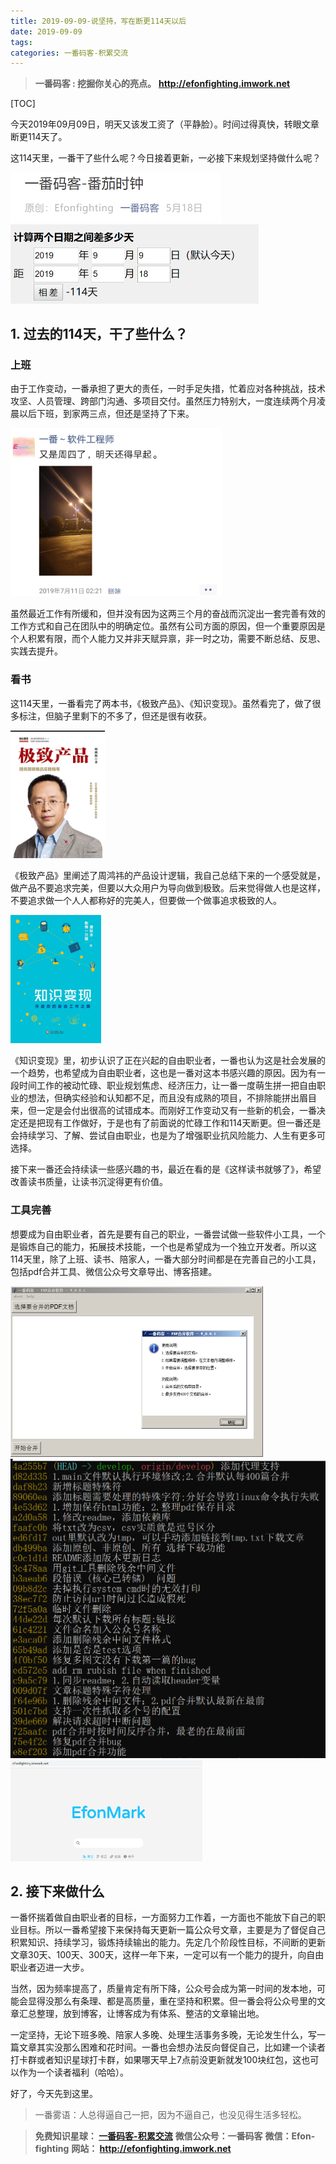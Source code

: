 ```yaml
---
title: 2019-09-09-说坚持，写在断更114天以后
date: 2019-09-09
tags: 
categories: 一番码客-积累交流
---
```


> **一番码客 : 挖掘你关心的亮点。**
> **http://efonfighting.imwork.net**

[TOC]

今天2019年09月09日，明天又该发工资了（平静脸）。时间过得真快，转眼文章断更114天了。

这114天里，一番干了些什么呢？今日接着更新，一必接下来规划坚持做什么呢？



<img src="2019-09-09-说坚持，写在断更114天以后\duangeng.png" style="zoom:50%;" />

<img src="2019-09-09-说坚持，写在断更114天以后\xiangcha.png" style="zoom:50%;" />

<!-- more -->

## 1. 过去的114天，干了些什么？

### 上班

由于工作变动，一番承担了更大的责任，一时手足失措，忙着应对各种挑战，技术攻坚、人员管理、跨部门沟通、多项目交付。虽然压力特别大，一度连续两个月凌晨以后下班，到家两三点，但还是坚持了下来。

<img src="2019-09-09-说坚持，写在断更114天以后\xiaban.png" alt="1568044308426" style="zoom:33%;" />

虽然最近工作有所缓和，但并没有因为这两三个月的奋战而沉淀出一套完善有效的工作方式和自己在团队中的明确定位。虽然有公司方面的原因，但一个重要原因是个人积累有限，而个人能力又并非天赋异禀，非一时之功，需要不断总结、反思、实践去提升。

### 看书

这114天里，一番看完了两本书，《极致产品》、《知识变现》。虽然看完了，做了很多标注，但脑子里剩下的不多了，但还是很有收获。

<img src="2019-09-09-说坚持，写在断更114天以后\jizhichanping.jpg" alt="1568044308426" style="zoom:20%;" />

《极致产品》里阐述了周鸿祎的产品设计逻辑，我自己总结下来的一个感受就是，做产品不要追求完美，但要以大众用户为导向做到极致。后来觉得做人也是这样，不要追求做一个人人都称好的完美人，但要做一个做事追求极致的人。

<img src="2019-09-09-说坚持，写在断更114天以后\zhishibianxian.jpg" alt="1568044308426" style="zoom:20%;" />

《知识变现》里，初步认识了正在兴起的自由职业者，一番也认为这是社会发展的一个趋势，也希望成为自由职业者，这也是一番对这本书感兴趣的原因。因为有一段时间工作的被动忙碌、职业规划焦虑、经济压力，让一番一度萌生拼一把自由职业的想法，但确实经验和认知都不足，而且没有成熟的项目，不排除能拼出眉目来，但一定是会付出很高的试错成本。而刚好工作变动又有一些新的机会，一番决定还是把现有工作做好，于是也有了前面说的忙碌工作和114天断更。但一番还是会持续学习、了解、尝试自由职业，也是为了增强职业抗风险能力、人生有更多可选择。

接下来一番还会持续读一些感兴趣的书，最近在看的是《这样读书就够了》，希望改善读书质量，让读书沉淀得更有价值。

### 工具完善

想要成为自由职业者，首先是要有自己的职业，一番尝试做一些软件小工具，一个是锻炼自己的能力，拓展技术技能，一个也是希望成为一个独立开发者。所以这114天里，除了上班、读书、陪家人，一番大部分时间都是在完善自己的小工具，包括pdf合并工具、微信公众号文章导出、博客搭建。

<img src="2019-09-09-说坚持，写在断更114天以后\pdfmerge.png" alt="1568044308426" style="zoom:50%;" />

<img src="2019-09-09-说坚持，写在断更114天以后\gzhdownload.png" alt="1568044308426" style="zoom:50%;" />

<img src="2019-09-09-说坚持，写在断更114天以后\blog.png" alt="1568044308426" style="zoom:30%;" />



## 2. 接下来做什么

一番怀揣着做自由职业者的目标，一方面努力工作着，一方面也不能放下自己的职业目标。所以一番希望接下来保持每天更新一篇公众号文章，主要是为了督促自己积累知识、持续学习，锻炼持续输出的能力。先定几个阶段性目标，不间断的更新文章30天、100天、300天，这样一年下来，一定可以有一个能力的提升，向自由职业者迈进一大步。

当然，因为频率提高了，质量肯定有所下降，公众号会成为第一时间的发本地，可能会显得没那么有条理、都是高质量，重在坚持和积累。但一番会将公众号里的文章汇总整理，放到博客，让博客成为有体系、整洁的文章输出地。

一定坚持，无论下班多晚、陪家人多晚、处理生活事务多晚，无论发生什么，写一篇文章其实没那么困难和花时间。一番也会想办法反向督促自己，比如建一个读者打卡群或者知识星球打卡群，如果哪天早上7点前没更新就发100块红包，这也可以作为一个读者福利（哈哈）。

好了，今天先到这里。

> 一番雾语：人总得逼自己一把，因为不逼自己，也没见得生活多轻松。



> **免费知识星球： [一番码客-积累交流]([wwww](https://t.zsxq.com/NRVBURr))**
> **微信公众号：一番码客**
> **微信：Efon-fighting**
> **网站： http://efonfighting.imwork.net**